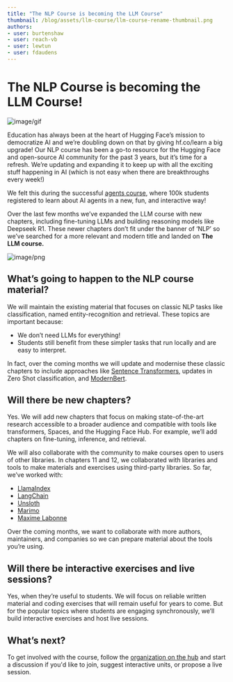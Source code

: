 ```yaml
---
title: "The NLP Course is becoming the LLM Course"
thumbnail: /blog/assets/llm-course/llm-course-rename-thumbnail.png
authors:
- user: burtenshaw
- user: reach-vb
- user: lewtun
- user: fdaudens
---
```


# The NLP Course is becoming the LLM Course!

![image/gif](https://cdn-uploads.huggingface.co/production/uploads/62d648291fa3e4e7ae3fa6e8/I6Pq5TftMqjLOqZzKNplg.gif)

Education has always been at the heart of Hugging Face’s mission to democratize AI and we’re doubling down on that by giving hf.co/learn a big upgrade! Our NLP course has been a go-to resource for the Hugging Face and open-source AI community for the past 3 years, but it’s time for a refresh. We’re updating and expanding it to keep up with all the exciting stuff happening in AI (which is not easy when there are breakthroughs every week!)

We felt this during the successful [agents course](https://huggingface.co/agents-course), where 100k students registered to learn about AI agents in a new, fun, and interactive way! 

Over the last few months we’ve expanded the LLM course with new chapters, including fine-tuning LLMs and building reasoning models like Deepseek R1. These newer chapters don’t fit under the banner of ‘NLP’ so we’ve searched for a more relevant and modern title and landed on **The LLM course.**

![image/png](https://cdn-uploads.huggingface.co/production/uploads/62d648291fa3e4e7ae3fa6e8/an9U4x7L7rhUEFH_qgYc4.png)

## What’s going to happen to the NLP course material?

We will maintain the existing material that focuses on classic NLP tasks like classification, named entity-recognition and retrieval. These topics are important because:

- We don’t need LLMs for everything!  
- Students still benefit from these simpler tasks that run locally and are easy to interpret.

In fact, over the coming months we will update and modernise these classic chapters to include approaches like [Sentence Transformers](https://huggingface.co/sentence-transformers), updates in Zero Shot classification, and [ModernBert](https://huggingface.co/blog/modernbert).

## Will there be new chapters?

Yes. We will add new chapters that focus on making state-of-the-art research accessible to a broader audience and compatible with tools like transformers, Spaces, and the Hugging Face Hub. For example, we’ll add chapters on fine-tuning, inference, and retrieval. 

We will also collaborate with the community to make courses open to users of other libraries. In chapters 11 and 12, we collaborated with libraries and tools to make materials and exercises using third-party libraries. So far, we’ve worked with:  

- [LlamaIndex](https://huggingface.co/llamaindex)  
- [LangChain](https://huggingface.co/langchain-ai)  
- [Unsloth](https://huggingface.co/unsloth)  
- [Marimo](https://huggingface.co/marimo-team)  
- [Maxime Labonne](https://huggingface.co/mlabonne)

Over the coming months, we want to collaborate with more authors, maintainers, and companies so we can prepare material about the tools you’re using.

## Will there be interactive exercises and live sessions?

Yes, when they’re useful to students. We will focus on reliable written material and coding exercises that will remain useful for years to come. But for the popular topics where students are engaging synchronously, we’ll build interactive exercises and host live sessions.

## What’s next?

To get involved with the course, follow the [organization on the hub](https://huggingface.co/huggingface-course) and start a discussion if you'd like to join, suggest interactive units, or propose a live session.
